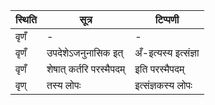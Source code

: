 | स्थिति | सूत्र | टिप्पणी |
| ----- | ------- | ------ |
| वृणँ | - | - |
| वृणँ | उपदेशेऽजनुनासिक इत् | अँ-इत्यस्य इत्संज्ञा |
| वृणँ | शेषात् कर्तरि परस्मैपदम् | इति परस्मैपदम् |
| वृण् | तस्य लोपः | इत्संज्ञकस्य लोपः |
